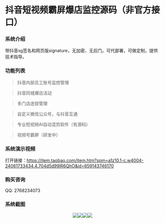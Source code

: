 # 抖音短视频霸屏爆店监控源码（非官方接口）

### 系统介绍

带抖音xg签名和网页版signature，无加密、无后门。可代部署，可做定制，提供技术指导。

### 功能列表

> 抖音内部员工账号监控管理

> 抖音同城爆店活动

> 多门店连锁管理

> 自定义微信公众号，与抖音互通

> 专业短视频AI自动混剪软件（有源码）

> 视频号霸屏（研发中）


### 系统演示视频

打开链接：<a target="_blank" href="https://item.taobao.com/item.htm?spm=a1z10.1-c.w4004-24061733434.4.704d5d99lR6QhO&id=659143746170">https://item.taobao.com/item.htm?spm=a1z10.1-c.w4004-24061733434.4.704d5d99lR6QhO&id=659143746170</a>

### 购买咨询

QQ: 2768234073

### 系统截图

<p style="text-align: center;"><img align="absmiddle" src="https://img.alicdn.com/imgextra/i4/2212835291027/O1CN016bzoNY1JSPTYe8Nq9_!!2212835291027.png" style="max-width: 750.0px;" data-spm-anchor-id="2013.1.0.i0.7c5c70caHfmSzr"><img align="absmiddle" src="https://img.alicdn.com/imgextra/i1/2212835291027/O1CN01wP2Khd1JSPTXw4H7R_!!2212835291027.png" style="max-width: 750.0px;"><img align="absmiddle" src="https://img.alicdn.com/imgextra/i1/2212835291027/O1CN01tNEZdv1JSPTTYOqdD_!!2212835291027.png" style="max-width: 750.0px;"><img align="absmiddle" src="https://img.alicdn.com/imgextra/i3/2212835291027/O1CN01m8J3FH1JSPTONMQIv_!!2212835291027.png" style="max-width: 750.0px;"></p>
